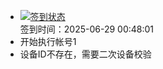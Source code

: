 - [![签到状态](https://github.com/womade/Cloud189-Actions/actions/workflows/main.yml/badge.svg?branch=main)](https://github.com/womade/Cloud189-Actions/actions/workflows/main.yml) <br> 签到时间：2025-06-29 00:48:01
- 开始执行帐号1
- 设备ID不存在，需要二次设备校验

